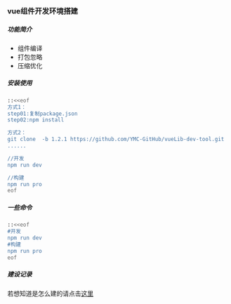 ### vue组件开发环境搭建


##### 功能简介

 - 组件编译
 - 打包忽略
 - 压缩优化

##### 安装使用
```sh
::<<eof
方式1：
step01:复制package.json
step02:npm install

方式2：
git clone  -b 1.2.1 https://github.com/YMC-GitHub/vueLib-dev-tool.git
......

//开发
npm run dev

//构建
npm run pro
eof
```

##### 一些命令
```sh
::<<eof
#开发
npm run dev
#构建
npm run pro
eof
```


##### 建设记录
若想知道是怎么建的请点击[这里](./HISTORY.md)
